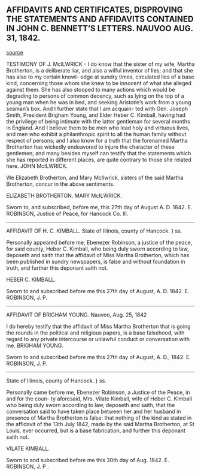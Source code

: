 
## AFFIDAVITS AND CERTIFICATES, DISPROVING THE STATEMENTS AND AFFIDAVITS CONTAINED IN JOHN C. BENNETT’S LETTERS. NAUVOO AUG. 31, 1842.

[source](https://ia902505.us.archive.org/1/items/AffidavitsCertificates/Affidavits%20And%20Certificates.pdf)

TESTIMONY OF J. McILWRICK - I do know that the sister of my wife, Martha Brotherton, is a deliberate liar, and also a wilful inventor of lies; and that she has also to my certain knowl- edge at sundry times, circulated lies of a base kind, concerning those whom she knew to be innocent of what she alleged against them. She has also stooped to many actions which would be degrading to persons of common decency, such as lying on the top of a young man when he was in bed, and seeking Aristotle’s work from a young seaman’s box.  And I further state that I am acquain- ted with Gen. Joseph Smith, President Brigham Young, and Elder Heber C. Kimball, having had the privilege of being intimate with the latter gentleman for several months in England. And I believe them to be men who lead holy and virtuous lives, and men who exhibit a philanthropic spirit to all the human family without respect of persons; and I also know for a truth that the forenamed Martha Brotherton has wickedly endeavored to injure the character of these gentlemen; and many besides myself can testify that the statements which she has reported in different places, are quite contrary to those she related here.
JOHN McILWRICK.

We Elizabeth Brotherton, and Mary McIlwrick, sisters of the said Martha Brotherton, concur in the above sentiments.

ELIZABETH BROTHERTON.
MARY McILWRICK.

Sworn to, and subscribed, before me, this 27th day of August A. D. 1842.
E. ROBINSON,
Justice of Peace, for Hancock Co. Ill.

---

AFFIDAVIT OF H. C. KIMBALL.
State of Illinois, county of Hancock. } ss.

Personally appeared before me, Ebenezer Robinson, a justice of the peace, for said county, Heber C. Kimball, who being duly sworn according to law, deposeth and saith that the affidavit of Miss Martha Brotherton, which has been published in sundry newspapers, is false and without foundation in truth, and further this deponant saith not.

HEBER C. KIMBALL.

Sworn to and subscribed before me this 27th day of August, A. D. 1842.
E. ROBINSON, J. P.

---

AFFIDAVIT OF BRIGHAM YOUNG.
Nauvoo, Aug. 25, 1842

I do hereby testify that the affidavit of Miss Martha Brotherton that is going the rounds in the political and religious papers, is a base falsehood, with regard to any private intercourse or unlawful conduct or conversation with me.
BRIGHAM YOUNG.

Sworn to and subscribed before me this 27th day of August, A. D., 1842.
E. ROBINSON, J. P.

---

State of Illinois, county of Hancock. } ss.

Personally came before me, Ebenezer Robinson, a Justice of the Peace, in and for the coun- ty aforesaid, Mrs. Vilate Kimball, wife of Heber C. Kimball who being duly sworn according to law, deposeth and saith, that the conversation said to have taken place between her and her husband in presence of Martha Brotherton is false: that nothing of the kind as stated in the affidavit of the 13th July 1842, made by the said Martha Brotherton, at St Louis, ever occurred, but is a base fabrication, and further this deponant saith not.

VILATE KIMBALL.

Sworn to and subscribed before me this 30th  day of Aug. 1842.
E. ROBINSON, J. P .
